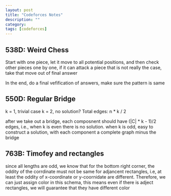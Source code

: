 ```yaml
---
layout: post
title: "Codeforces Notes"
description: ""
category: 
tags: [codeforces]
---
```


538D:  Weird Chess
---------
Start with one piece, let it move to all potential positions, and then check other pieces one by one, if it can attack a piece that is not
really the case, take that move out of final answer 

In the end, do a final vefification of answers, make sure the pattern is same



550D: Regular Bridge
----------
k = 1, trivial case
k = 2, no solution?
Total edges: n * k / 2

after we take out a bridge, each composnent should have (|C| * k - 1)/2 edges, i.e., when k is even there is no solution. when k is odd,
easy to construct a solution, with each component a complete graph minus the bridge



763B:  Timofey and rectangles
-----------
since all lengths are odd, we know that for the bottom right corner, the oddity of the corrdinate must not be same for adjancent rectangles,
i.e, at least the oddity of x-coordinate or y-coornidate are different. Therefore, we can just assign color in this schema, this means even
if there is adject rectangles, we will guarantee that they have different color 

